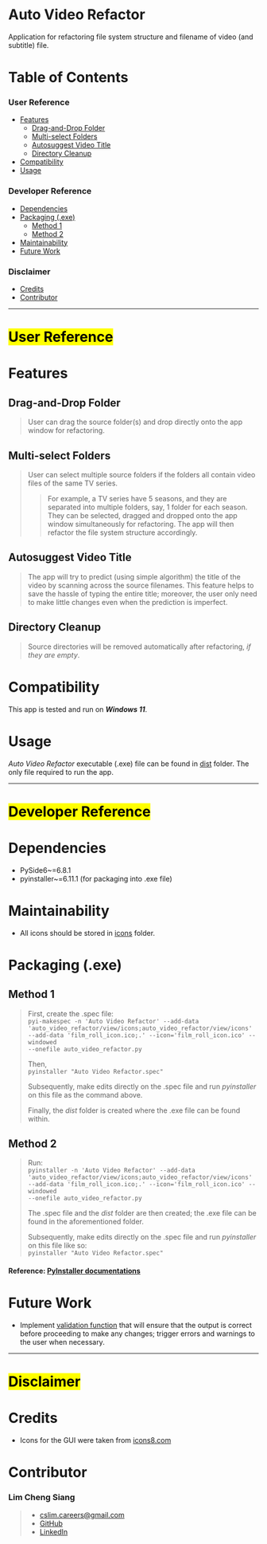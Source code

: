 # Auto Video Refactor
Application for refactoring file system structure and filename of video (and subtitle) file.


# Table of Contents

### User Reference
- [Features](#features)
  - [Drag-and-Drop Folder](#drag-and-drop-folder)
  - [Multi-select Folders](#multi-select-folders)
  - [Autosuggest Video Title](#autosuggest-video-title)
  - [Directory Cleanup](#directory-cleanup)
- [Compatibility](#compatibility)
- [Usage](#usage)

### Developer Reference
- [Dependencies](#dependencies)
- [Packaging (.exe)](#packaging-exe)
  - [Method 1](#method-1)
  - [Method 2](#method-2)
- [Maintainability](#maintainability)
- [Future Work](#future-work)

### Disclaimer
- [Credits](#credits)
- [Contributor](#contributor)


---

# <mark>User Reference</mark>


# Features

## Drag-and-Drop Folder
> User can drag the source folder(s) and drop directly onto the app window for refactoring.
 
## Multi-select Folders
> User can select multiple source folders if the folders all contain video files of the same TV series.
> 
> >For example, a TV series have 5 seasons, and they are separated into multiple folders, say, 1 folder for each season.
> They can be selected, dragged and dropped onto the app window simultaneously for refactoring. The app will then refactor the file system structure accordingly.

## Autosuggest Video Title
> The app will try to predict (using simple algorithm) the title of the video by scanning across the source filenames. This feature helps to save the hassle of typing the entire title; moreover, the user only need to make little changes even when the prediction is imperfect.

## Directory Cleanup
> Source directories will be removed automatically after refactoring, _if they are empty_.


# Compatibility
This app is tested and run on **_Windows 11_**.


# Usage
*Auto Video Refactor* executable (.exe) file can be found in [dist](dist) folder. 
The only file required to run the app.


---

# <mark>Developer Reference</mark>

# Dependencies
- PySide6~=6.8.1
- pyinstaller~=6.11.1 (for packaging into .exe file)


# Maintainability
* All icons should be stored in [icons](auto_video_refactor/view/icons) folder.


# Packaging (.exe)

## Method 1
> First, create the .spec file: \
> <code>pyi-makespec -n 'Auto Video Refactor' --add-data 'auto_video_refactor/view/icons;auto_video_refactor/view/icons' --add-data 'film_roll_icon.ico;.' --icon='film_roll_icon.ico' --windowed --onefile auto_video_refactor.py</code>
> 
> Then, \
> <code>pyinstaller "Auto Video Refactor.spec"</code>
> 
> Subsequently, make edits directly on the .spec file and run *pyinstaller* on this file as the command above.
> 
> Finally, the *dist* folder is created where the .exe file can be found within.

## Method 2
> Run: \
> <code>pyinstaller -n 'Auto Video Refactor' --add-data 'auto_video_refactor/view/icons;auto_video_refactor/view/icons' --add-data 'film_roll_icon.ico;.' --icon='film_roll_icon.ico' --windowed --onefile auto_video_refactor.py</code>
> 
> The .spec file and the *dist* folder are then created; the .exe file can be found in the aforementioned folder.
> 
> Subsequently, make edits directly on the .spec file and run *pyinstaller* on this file like so: \
> <code>pyinstaller "Auto Video Refactor.spec"</code>

#### Reference: [PyInstaller documentations](https://pyinstaller.org/en/stable/usage.html)


# Future Work
- Implement [validation function](auto_video_refactor/controller/validator.py) that will ensure that the output is correct before proceeding to make any changes; trigger errors and warnings to the user when necessary.


---

# <mark>Disclaimer</mark>

# Credits
- Icons for the GUI were taken from [icons8.com](https://icons8.com/icon/set/popular/ultraviolet--static)


# Contributor
### Lim Cheng Siang
> - cslim.careers@gmail.com
> - [GitHub](https://github.com/tonylimcs)
> - [LinkedIn](https://www.linkedin.com/in/tony-lim-cs/)
